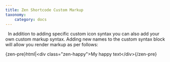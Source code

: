 ```yaml
---
title: Zen Shortcode Custom Markup
taxonomy:
    category: docs
---
```


 
In addition to adding specific custom icon syntax you can also add your own custom markup syntax. Adding new names to the custom syntax block will allow you render markup as per follows:

<span style="line-height: 15.8079996109009px;">{zen-pre}html|</span><span class="zen-icon zen-happy" style="line-height: 15.8079996109009px;">&lt;div class="zen-happy"&gt;My happy text&lt;/div&gt;</span><span style="line-height: 15.8079996109009px;">{/zen-pre}</span>

